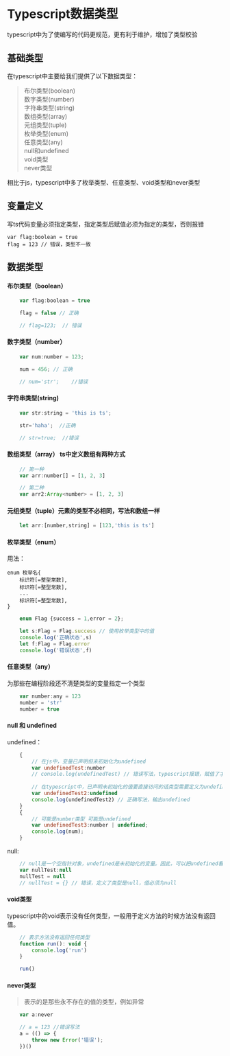 # Typescript数据类型  

typescript中为了使编写的代码更规范，更有利于维护，增加了类型校验  

## 基础类型

在typescript中主要给我们提供了以下数据类型：

> 布尔类型(boolean)  
> 数字类型(number)  
> 字符串类型(string)  
> 数组类型(array)  
> 元组类型(tuple)  
> 枚举类型(enum)  
> 任意类型(any)  
> null和undefined  
> void类型  
> never类型

相比于js，typescript中多了枚举类型、任意类型、void类型和never类型

## 变量定义  

写ts代码变量必须指定类型，指定类型后赋值必须为指定的类型，否则报错

	var flag:boolean = true
	flag = 123 // 错误，类型不一致

## 数据类型

#### 布尔类型（boolean）

```js
	var flag:boolean = true

    flag = false // 正确

    // flag=123;  // 错误
```

#### 数字类型（number）


```js
	var num:number = 123;

    num = 456; // 正确 

    // num='str';    //错误
```

#### 字符串类型(string)

```js
	var str:string = 'this is ts';

    str='haha';  //正确

    // str=true;  //错误
```

#### 数组类型（array）  ts中定义数组有两种方式

```js
	// 第一种
    var arr:number[] = [1, 2, 3]

    // 第二种
    var arr2:Array<number> = [1, 2, 3]
```

#### 元组类型（tuple）元素的类型不必相同，写法和数组一样

```js
	let arr:[number,string] = [123,'this is ts']
```

#### 枚举类型（enum）

用法：

	enum 枚举名{ 
	    标识符[=整型常数], 
	    标识符[=整型常数], 
	    ... 
	    标识符[=整型常数], 
	}

```js
	enum Flag {success = 1,error = 2};

    let s:Flag = Flag.success // 使用枚举类型中的值
    console.log('正确状态',s)
    let f:Flag = Flag.error
    console.log('错误状态',f)
```

#### 任意类型（any）

为那些在编程阶段还不清楚类型的变量指定一个类型

```js
	var number:any = 123
    number = 'str'
    number = true
```

#### null 和 undefined

undefined：

```js
	{
	    // 在js中，变量已声明但未初始化为undefined
	    var undefinedTest:number
	    // console.log(undefinedTest) // 错误写法，typescript报错，赋值了才正确
	
	    // 在typescript中，已声明未初始化的值要直接访问的话类型需要定义为undefined
	    var undefinedTest2:undefined
	    console.log(undefinedTest2) // 正确写法，输出undefined 
	}
	{
	    // 可能是number类型 可能是undefined
	    var undefinedTest3:number | undefined;
	    console.log(num);
	}
```

null:  

```js
	// null是一个空指针对象，undefined是未初始化的变量。因此，可以把undefined看作是空的变量，而null看作是空的对象
    var nullTest:null
    nullTest = null
    // nullTest = {} // 错误，定义了类型是null，值必须为null
```

#### void类型

typescript中的void表示没有任何类型，一般用于定义方法的时候方法没有返回值。

```js
	// 表示方法没有返回任何类型
    function run(): void {
        console.log('run')
    }

    run()
```

#### never类型

> 表示的是那些永不存在的值的类型，例如异常  

```js
	var a:never

    // a = 123 //错误写法
    a = (() => {
        throw new Error('错误');
    })()
```